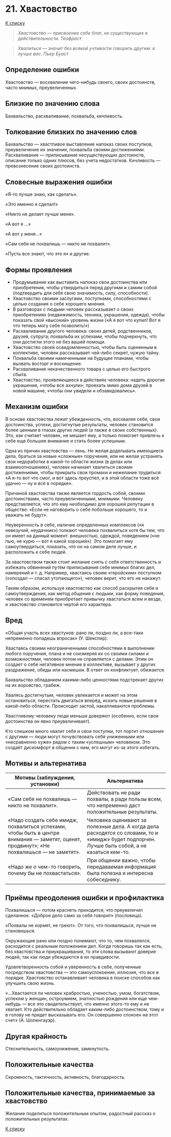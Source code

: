 # 21. Хвастовство

[К списку](000.md)

>*Хвастовство — присвоение себе благ, не существующих в действительности.
Теофраст*

>*Хвалиться — значит без всякой учтивости говорить другим: я лучше вас.
Пьер Буаст*

## Определение ошибки

Хвастовство — восхваление чего-нибудь своего, своих достоинств, часто мнимых, преувеличенных.

## Близкие по значению слова

Бахвальство, расхваливание, похвальба, кичливость.

## Толкование близких по значению слов

Бахвальство — хвастливое выставление напоказ своих поступков, преувеличение их значения, похвальба своими достижениями.
Расхваливание — приписывание несуществующих достоинств, описание только одних плюсов, без учета недостатков.
Кичливость — превознесение своих достоинств.

## Словесные выражения ошибки

«Я-то лучше знаю, как сделать».

«Это именно я сделал!»

«Никто не делает лучше меня».

«А вот я ...»

«А вот у меня...»

«Сам себя не похвалишь — никто не похвалит».

«Пусть все знают, что это я» и другие.

## Формы проявления

- Продумывание как выставить напоказ свои достоинства или приобретения, чтобы утвердиться перед другими и самим собой (подтвердить для себя свою значимость, силу, способности).
- Хвастовство своими заслугами, поступками, способностями с целью создания о себе хорошего мнения.
- В разговорах с людьми человек рассказывает о своих приобретениях (недвижимость, техника, украшения, одежда), чтобы показать свой «высокий» уровень жизни («А я вот что купил! Вот я что теперь могу себе позволить!»)
- Расхваливание другого человека: своих детей, родственников, друзей, супруга; похвальба их успехами, чтобы подчеркнуть, что они достигли этого не без вашей помощи.
- Хвастовство своей осведомленностью, чтобы быть оцененным в коллективе, человек рассказывает чей-либо секрет, чужую тайну.
- Похвальба своими намеченными на будущее планами, чтобы вызвать восторг и восхищение.
- Расхваливание некачественного товара с целью его быстрого сбыта.
- Хвастовство, проявляющееся в действиях человека: надеть дорогие украшения, «чтобы все ахнули»; проехать мимо дома друзей в новой машине, «чтобы они увидели и обзавидовались».

## Механизм ошибки

В основе хвастовства лежит убежденность, что, восхваляя себя, свои достоинства, успехи, достигнутые результаты, человек становится более ценным в глазах других людей (а также в своих собственных). Это, как считает человек, не мешает ему, а только помогает привлечь к себе еще большее внимание и стать более успешным.

Одна из причин хвастовства — лень. Не желая доделывать имеющиеся дела, браться за новые «сложные» поручения, или не желая устранять свои недоработки в какой-то области жизни (в делах или взаимоотношениях), человек начинает хвалиться своими достижениями, чтобы прикрыть свои промахи и нежелание трудиться: «А я-то вот что смог, и вот здесь преуспел, и в этой области тоже всё удачно — ну и всё в порядке».

Причиной хвастовства также является гордость собой, своими достоинствами, часто преувеличенными, мнимыми. Человеку представляется, что это ему необходимо для хорошей репутации в обществе: «Если не наговорить о себе побольше хорошего, то и уважать не будут».

Неуверенность в себе, наличие определенных комплексов («я невезучий, неудачник») толкают человека похвалиться хотя бы тем, что он имеет на данный момент: внешностью, одеждой, поведением («не пью, не курю — вот я какой хороший»). Это помогает ему самоутвердиться, показать, что он на самом деле лучше, и расположить к себе людей.

За хвастовством также стоит желание снять с себя ответственность и избежать обвинений путём приписывания себе мнимых благих дел, намерений и т. д. Например, хвастаясь своим «геройским» поступком («опоздал — спасал утопающего»), человек верит, что его не накажут.

Таким образом, используя хвастовство как способ раскрытия себя и самоутверждения, как метод общения с людьми, как форму поведения, человек со временем приобретает привычку хвастаться всем и везде, и хвастовство становится чертой его характера.

## Вред

«Общая участь всех хвастунов: рано ли, поздно ли, а все-таки непременно попадешь впросак» (У. Шекспир).

Хвастаясь своими неограниченными способностями в выполнении любого поручения, плана и не соизмеряя их со своими силами и возможностями, человек потом не справляется с делами. Этим он создает о себе негативное мнение в коллективе, вызывает у других раздражение, обиды или насмешки. В ответ он конфликтует, обижается.

Бахвальство обладанием какими-либо ценностями подстрекает других на их воровство, грабеж.

Хвалясь достигнутым, человек увлекается и может на этом остановиться, перестать двигаться вперёд, искать новые решения в какой-либо области. Происходит застой, накапливаются проблемы.

Хвастливому человеку люди меньше доверяют (особенно, если свои достоинства он явно преувеличивает).

Кто слишком много хвалит себя и свои поступки, тот портит отношения с другими — люди могут почувствовать себя униженными или «несравненно хуже» рядом с таким «успешным» человеком. Это создаёт дискомфорт в общении с ним, его могут из-за этого избегать.

## Мотивы и альтернатива

Мотивы (заблуждения, установки) | Альтернатива
------------------------------- | ------------
«Сам себя не похвалишь — никто не похвалит».|Действовать не ради похвалы, а ради пользы всем, что непременно даст положительные результаты.
«Надо создать себе имидж, похвалиться успехами, чтобы быть в центре внимания — заметят, оценят, продвинут»; «Не похвалишься — не заметят». | Человека оценивают за полезные дела. А когда дела расходятся со словами, то и «имидж» будет подпорчен. Лучше быть собой, а не казаться кем-то.
«Надо же о чем-то говорить, почему бы не похвастаться». | При общении важно, чтобы передаваемая информация была полезна и интересна собеседнику.

## Приёмы преодоления ошибки и профилактика

Похвалишься — потом краснеть приходится, что преувеличил сделанное. «Доброе дело само за себя говорит» (пословица).

«Похвалы не кормят, не греют». От того, что похвалишься, лучше не становишься.

Окружающие рано или поздно понимают, что то, чем похвалялся, расходится с реальным положением дел. Когда говоришь так как есть, без хвастовства и приукрашивания, то эти слова вызывают доверие людей, так как люди убеждаются в их правдивости.

Удовлетворенность собой и уверенность в себе, полученные посредством хвастовства — это самоуспокоение, иллюзия, что все в порядке. Хвастовство останавливает человека в поиске способов как улучшить свою жизнь.

 «...Хвастается ли человек храбростью, ученостью, умом, богатством, успехом у женщин, остроумием, знатностью рождения или еще чем-нибудь — все это свидетельствует, что именно этого-то ему и не хватает. Кто действительно обладает каким-либо достоинством, тому и в голову не придет высказывать его. Он совершенно спокоен на этот счет» (А. Шопенгауэр).

## Другая крайность

Стеснительность, самоунижение, замкнутость.

## Положительные качества

Скромность, тактичность, активность, благодарность.

## Положительные качества, принимаемые за хвастовство

Желание поделиться положительным опытом, радостный рассказ о положительных результатах.

[К списку](000.md)
